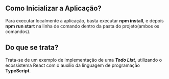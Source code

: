 ## Como Inicializar a Aplicação?

Para executar localmente a aplicação, basta executar **npm install**, e depois **npm run start** na linha de comando dentro da pasta do projeto(ambos os comandos).

## Do que se trata?

Trata-se de um exemplo de implementação de uma ***Todo List***, utilizando o ecossistema React com o auxílio da linguagem de programação **TypeScript**.
